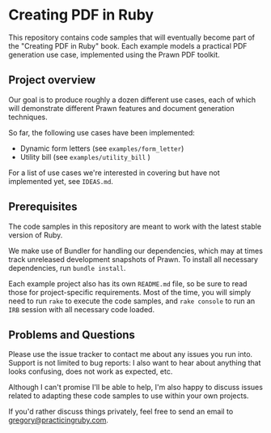 # Creating PDF in Ruby

This repository contains code samples that will eventually become part of the
"Creating PDF in Ruby" book. Each example models a practical PDF generation
use case, implemented using the Prawn PDF toolkit.

## Project overview

Our goal is to produce roughly a dozen different use cases, each of which
will demonstrate different Prawn features and document generation techniques.

So far, the following use cases have been implemented:

* Dynamic form letters (see `examples/form_letter`)
* Utility bill (see `examples/utility_bill` )

For a list of use cases we're interested in covering but have not implemented
yet, see `IDEAS.md`.

## Prerequisites

The code samples in this repository are meant to work with the latest
stable version of Ruby.

We make use of Bundler for handling our dependencies, which may at times
track unreleased development snapshots of Prawn. To install all necessary
dependencies, run `bundle install`.

Each example project also has its own `README.md` file, so be sure to read
those for project-specific requirements. Most of the time, you will
simply need to run `rake` to execute the code samples, and `rake console`
to run an `IRB` session with all necessary code loaded.

## Problems and Questions

Please use the issue tracker to contact me about any issues you run into.
Support is not limited to bug reports: I also want to hear about anything
that looks confusing, does not work as expected, etc.

Although I can't promise I'll be able to help, I'm also happy to discuss
issues related to adapting these code samples to use within your own projects.

If you'd rather discuss things privately, feel free to send an email to
gregory@practicingruby.com.
